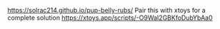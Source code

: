 https://solrac214.github.io/pup-belly-rubs/
Pair this with xtoys for a complete solution
https://xtoys.app/scripts/-O9WaI2GBKfoDubYbAa0